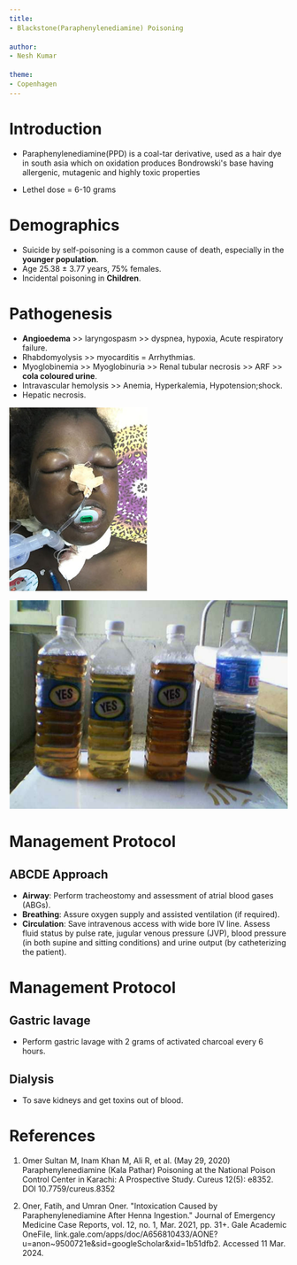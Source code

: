 ```yaml
---
title: 
- Blackstone(Paraphenylenediamine) Poisoning

author:
- Nesh Kumar

theme:
- Copenhagen
---
```



# Introduction

+ Paraphenylenediamine(PPD) is a coal-tar derivative, used as a hair dye in south asia which on oxidation produces Bondrowski's base having allergenic, mutagenic and highly toxic properties

+ Lethel dose = 6-10 grams


# Demographics

+ Suicide by self-poisoning is a common cause of death, especially in the **younger population**.
+ Age 25.38 ± 3.77 years, 75% females.
+ Incidental poisoning in **Children**.

# Pathogenesis

+ **Angioedema** >> laryngospasm >> dyspnea, hypoxia,  Acute respiratory failure.
+ Rhabdomyolysis >> myocarditis = Arrhythmias.
+ Myoglobinemia >> Myoglobinuria >> Renal tubular necrosis >> ARF >> **cola coloured urine**.
+ Intravascular hemolysis >> Anemia, Hyperkalemia, Hypotension;shock.
+ Hepatic necrosis.

![severe angioedema after henna ingestion](images/angioedema.png)

![Changing pattern of urine colour after hair dye ingestion as time passes. Bottles from right to left shows collected urine samples on day 1, 2, 3 and 4, respectively (courtesy- Department of Medicine, MLB Medical College, Jhansi, India).](images/urinecolor.png)

# Management Protocol
## ABCDE Approach
+ **Airway**: Perform tracheostomy and assessment of atrial blood gases (ABGs).
+ **Breathing**: Assure oxygen supply and assisted ventilation (if required).
+ **Circulation**: Save intravenous access with wide bore IV line. Assess fluid status by pulse rate, jugular venous pressure (JVP), blood pressure (in both supine and sitting conditions) and urine output (by catheterizing the patient).

# Management Protocol
## Gastric lavage
+ Perform gastric lavage with 2 grams of activated charcoal every 6 hours.

## Dialysis
+ To save kidneys and get toxins out of blood.

# References
1. Omer Sultan M, Inam Khan M, Ali R, et al. (May 29, 2020) Paraphenylenediamine (Kala Pathar) Poisoning
at the National Poison Control Center in Karachi: A Prospective Study. Cureus 12(5): e8352. DOI
10.7759/cureus.8352

2. Oner, Fatih, and Umran Oner. "Intoxication Caused by Paraphenylenediamine After Henna Ingestion." Journal of Emergency Medicine Case Reports, vol. 12, no. 1, Mar. 2021, pp. 31+. Gale Academic OneFile, link.gale.com/apps/doc/A656810433/AONE?u=anon~9500721e&sid=googleScholar&xid=1b51dfb2. Accessed 11 Mar. 2024.
